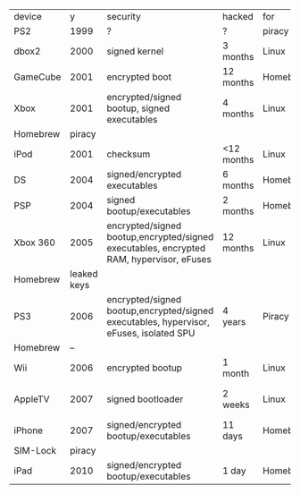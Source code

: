 |||||||
|--- |--- |--- |--- |--- |--- |
|device|y|security|hacked|for|effect|
|PS2|1999|?|?|piracy|–|
|dbox2|2000|signed kernel|3 months|Linux|pay TV decoding|
|GameCube|2001|encrypted boot|12 months|Homebrew|piracy|
|Xbox|2001|encrypted/signed bootup, signed executables|4 months|Linux
Homebrew|piracy|
|iPod|2001|checksum|<12 months|Linux|–|
|DS|2004|signed/encrypted executables|6 months|Homebrew|piracy|
|PSP|2004|signed bootup/executables|2 months|Homebrew|piracy|
|Xbox 360|2005|encrypted/signed bootup,encrypted/signed executables, encrypted RAM, hypervisor, eFuses|12 months|Linux
Homebrew|leaked keys|
|PS3|2006|encrypted/signed bootup,encrypted/signed executables, hypervisor, eFuses, isolated SPU|4 years|Piracy
Homebrew|–|
|Wii|2006|encrypted bootup|1 month|Linux|piracy|
|AppleTV|2007|signed bootloader|2 weeks|Linux|Front Row piracy|
|iPhone|2007|signed/encrypted bootup/executables|11 days|Homebrew
SIM-Lock|piracy|
|iPad|2010|signed/encrypted bootup/executables|1 day|Homebrew|piracy|

